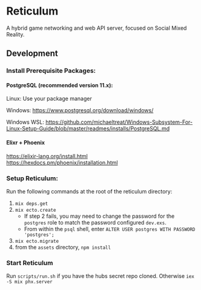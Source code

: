 # Reticulum

A hybrid game networking and web API server, focused on Social Mixed Reality.

## Development

### Install Prerequisite Packages:
#### PostgreSQL (recommended version 11.x):
Linux: Use your package manager

Windows: https://www.postgresql.org/download/windows/

Windows WSL: https://github.com/michaeltreat/Windows-Subsystem-For-Linux-Setup-Guide/blob/master/readmes/installs/PostgreSQL.md

#### Elixr + Phoenix
https://elixir-lang.org/install.html
https://hexdocs.pm/phoenix/installation.html

### Setup Reticulum:
Run the following commands at the root of the reticulum directory:
1. `mix deps.get`
2. `mix ecto.create`
    * If step 2 fails, you may need to change the password for the `postgres` role to match the password configured `dev.exs`.
    * From within the `psql` shell, enter `ALTER USER postgres WITH PASSWORD 'postgres';`
3. `mix ecto.migrate`
4. from the `assets` directory, `npm install`

### Start Reticulum
Run `scripts/run.sh` if you have the hubs secret repo cloned. Otherwise `iex -S mix phx.server`

